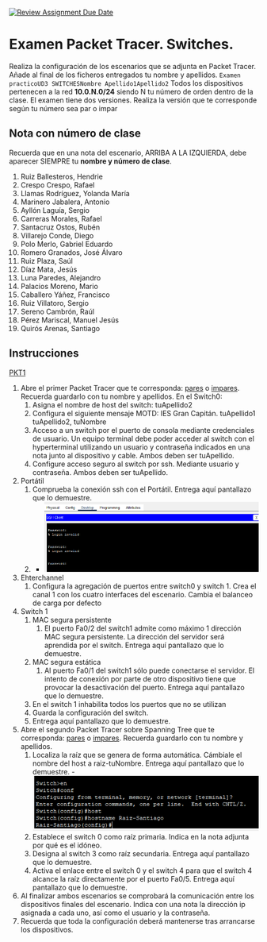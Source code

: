 [![Review Assignment Due Date](https://classroom.github.com/assets/deadline-readme-button-22041afd0340ce965d47ae6ef1cefeee28c7c493a6346c4f15d667ab976d596c.svg)](https://classroom.github.com/a/X95J9nr6)
# Examen Packet Tracer. Switches.

Realiza la configuración de los escenarios que se adjunta en Packet Tracer. Añade al final de los ficheros entregados tu nombre y apellidos. `Examen practicoUD3 SWITCHESNombre Apellido1Apellido2`
Todos los dispositivos pertenecen a la red **10.0.N.0/24** siendo N tu número de orden dentro de la clase. El examen tiene dos versiones. Realiza la versión que te corresponde según tu número sea par o impar

## Nota con número de clase

Recuerda que en una nota del escenario, ARRIBA A LA IZQUIERDA, debe aparecer SIEMPRE tu **nombre y número de clase**.

1. Ruiz Ballesteros, Hendrie
2. Crespo Crespo, Rafael
3. Llamas Rodríguez, Yolanda María
4. Marinero Jabalera, Antonio
5. Ayllón Laguía, Sergio
6. Carreras Morales, Rafael
7. Santacruz Ostos, Rubén
8. Villarejo Conde, Diego
9.  Polo Merlo, Gabriel Eduardo
10. Romero Granados, José Álvaro
11. Ruiz Plaza, Saúl
12. Díaz Mata, Jesús
13. Luna Paredes, Alejandro
14. Palacios Moreno, Mario
15. Caballero Yáñez, Francisco
16. Ruiz Villatoro, Sergio
17. Sereno Cambrón, Raúl
18. Pérez Mariscal, Manuel Jesús
19. Quirós Arenas, Santiago

## Instrucciones

[PKT1](Examen-practicoUD3-ImparesSantiago%20QuirosArenas.pka)


1. Abre el primer Packet Tracer que te corresponda: [pares](pt/Examen-practicoUD3-Pares.pka) o [impares](pt/Examen-practicoUD3-Impares.pka). Recuerda guardarlo con tu nombre y apellidos. En el Switch0:
   1. Asigna el nombre de host del switch: tuApellido2
   2. Configura el siguiente mensaje MOTD: IES Gran Capitán. tuApellido1 tuApellido2, tuNombre
   3. Acceso a un switch por el puerto de consola mediante credenciales de usuario. Un equipo terminal debe poder acceder al switch con el hyperterminal utilizando  un usuario y contraseña indicados en una nota junto al dispositivo y cable.   Ambos deben ser tuApellido.
   4. Configure acceso seguro al switch por ssh. Mediante usuario y contraseña. Ambos deben ser tuApellido.
2. Portátil
   1. Comprueba la conexión ssh con el Portátil. Entrega aquí pantallazo que lo demuestre.
   2. - ![alt text](image-1.png)
3. Ehterchannel
   1. Configura la agregación de puertos entre switch0 y switch 1. Crea el canal 1 con los cuatro interfaces del escenario. Cambia el balanceo de carga por defecto
4. Switch 1
   1. MAC segura persistente
      1. El puerto Fa0/2 del switch1 admite como máximo 1 dirección MAC segura persistente. La dirección del servidor será aprendida por el switch.  Entrega aquí pantallazo que lo demuestre.
   2. MAC segura estática
      1. Al puerto Fa0/1 del switch1 sólo puede conectarse el servidor. El intento de conexión por parte de otro dispositivo tiene que provocar la desactivación del puerto.  Entrega aquí pantallazo que lo demuestre.
   3. En el switch 1 inhabilita todos los puertos que no se utilizan
   4. Guarda la configuración del switch.
   5. Entrega aquí pantallazo que lo demuestre.
5. Abre el segundo Packet Tracer sobre Spanning Tree que te corresponda: [pares](pt/Examen-practicoUD3-STP-Pares.pka) o [impares](pt/Examen-practicoUD3-STP-Impares.pka). Recuerda guardarlo con tu nombre y apellidos. 
   1. Localiza la raíz que se genera de forma automática. Cámbiale el nombre del host a raiz-tuNombre.  Entrega aquí pantallazo que lo demuestre.
          - ![alt text](image.png)
   3. Establece el switch 0 como raíz primaria. Indica en la nota adjunta por qué es el idóneo.
   4. Designa al switch 3 como raíz secundaria.  Entrega aquí pantallazo que lo demuestre.
   5. Activa el enlace entre el switch 0 y el switch 4 para que el switch 4 alcance la raíz directamente por el puerto Fa0/5. Entrega aquí pantallazo que lo demuestre.
6. Al finalizar ambos escenarios se comprobará la comunicación entre los dispositivos finales del escenario. Indica con una nota la dirección ip asignada a cada uno, así como el usuario y la contraseña.
7. Recuerda que toda la configuración deberá mantenerse tras arrancarse los dispositivos.
